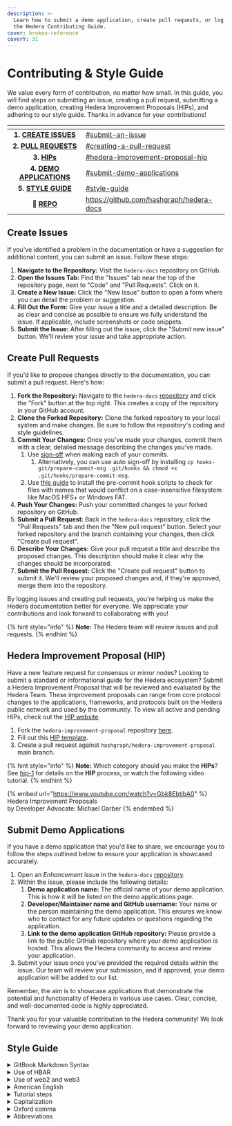 ```yaml
---
description: >-
  Learn how to submit a demo application, create pull requests, or log issues in
  the Hedera Contributing Guide.
cover: broken-reference
coverY: 31
---
```


# Contributing & Style Guide

We value every form of contribution, no matter how small. In this guide, you will find steps on submitting an issue, creating a pull request, submitting a demo application, creating Hedera Improvement Proposals (HIPs), and adhering to our style guide.  Thanks in advance for your contributions!

<table data-view="cards"><thead><tr><th align="center"></th><th data-hidden data-card-target data-type="content-ref"></th></tr></thead><tbody><tr><td align="center"><strong>1.</strong> <a href="contributing-guide.md#submit-an-issue"><strong>CREATE ISSUES</strong></a></td><td><a href="contributing-guide.md#submit-an-issue">#submit-an-issue</a></td></tr><tr><td align="center"><strong>2.</strong> <a href="contributing-guide.md#creating-a-pull-request"><strong>PULL REQUESTS</strong></a></td><td><a href="contributing-guide.md#creating-a-pull-request">#creating-a-pull-request</a></td></tr><tr><td align="center"><strong>3.</strong> <a href="contributing-guide.md#hedera-improvement-proposal-hip"><strong>HIPs</strong></a></td><td><a href="contributing-guide.md#hedera-improvement-proposal-hip">#hedera-improvement-proposal-hip</a></td></tr><tr><td align="center"><strong>4.</strong> <a href="contributing-guide.md#submit-demo-applications"><strong>DEMO APPLICATIONS</strong></a></td><td><a href="contributing-guide.md#submit-demo-applications">#submit-demo-applications</a></td></tr><tr><td align="center"><strong>5.</strong> <a href="contributing-guide.md#style-guide"><strong>STYLE GUIDE</strong></a></td><td><a href="contributing-guide.md#style-guide">#style-guide</a></td></tr><tr><td align="center"><strong>📕</strong> <a href="https://github.com/hashgraph/hedera-docs"><strong>REPO</strong></a></td><td><a href="https://github.com/hashgraph/hedera-docs">https://github.com/hashgraph/hedera-docs</a></td></tr></tbody></table>

## Create Issues

If you've identified a problem in the documentation or have a suggestion for additional content, you can submit an issue. Follow these steps:

1. **Navigate to the Repository:** Visit the `hedera-docs` repository on GitHub.
2. **Open the Issues Tab:** Find the "Issues" tab near the top of the repository page, next to "Code" and "Pull Requests". Click on it.
3. **Create a New Issue:** Click the "New Issue" button to open a form where you can detail the problem or suggestion.
4. **Fill Out the Form:** Give your issue a title and a detailed description. Be as clear and concise as possible to ensure we fully understand the issue. If applicable, include screenshots or code snippets.
5. **Submit the Issue:** After filling out the issue, click the "Submit new issue" button. We'll review your issue and take appropriate action.

## Create Pull Requests

If you'd like to propose changes directly to the documentation, you can submit a pull request. Here's how:

1. **Fork the Repository:** Navigate to the `hedera-docs` [repository](https://github.com/hashgraph/hedera-docs) and click the "Fork" button at the top right. This creates a copy of the repository in your GitHub account.
2. **Clone the Forked Repository:** Clone the forked repository to your local system and make changes. Be sure to follow the repository's coding and style guidelines.
3. **Commit Your Changes:** Once you've made your changes, commit them with a clear, detailed message describing the changes you've made.&#x20;
   1. Use [sign-off](https://github.com/hashgraph/.github/blob/main/CONTRIBUTING.md#sign-off) when making each of your commits.&#x20;
      1. Alternatively, you can use auto sign-off by installing `cp hooks-git/prepare-commit-msg .git/hooks && chmod +x .git/hooks/prepare-commit-msg`.
   2. Use [this guide](https://pre-commit.com/#3-install-the-git-hook-scripts) to install the pre-commit hook scripts to check for files with names that would conflict on a case-insensitive filesystem like MacOS HFS+ or Windows FAT.
4. **Push Your Changes:** Push your committed changes to your forked repository on GitHub.
5. **Submit a Pull Request:** Back in the `hedera-docs` repository, click the "Pull Requests" tab and then the "New pull request" button. Select your forked repository and the branch containing your changes, then click "Create pull request".
6. **Describe Your Changes:** Give your pull request a title and describe the proposed changes. This description should make it clear why the changes should be incorporated.
7. **Submit the Pull Request:** Click the "Create pull request" button to submit it. We'll review your proposed changes and, if they're approved, merge them into the repository.

By logging issues and creating pull requests, you're helping us make the Hedera documentation better for everyone. We appreciate your contributions and look forward to collaborating with you!

{% hint style="info" %}
**Note:** The Hedera team will review issues and pull requests.
{% endhint %}

## Hedera Improvement Proposal (HIP)

Have a new feature request for consensus or mirror nodes? Looking to submit a standard or informational guide for the Hedera ecosystem? Submit a Hedera Improvement Proposal that will be reviewed and evaluated by the Hedera Team. These improvement proposals can range from core protocol changes to the applications, frameworks, and protocols built on the Hedera public network and used by the community. To view all active and pending HIPs, check out the [HIP website](https://hips.hedera.com/).

1. Fork the `hedera-improvement-proposal` repository [here](https://github.com/hashgraph/hedera-improvement-proposal).
2. Fill out this [HIP template](https://github.com/hashgraph/hedera-improvement-proposal/blob/main/hip-0000-template.md).
3. Create a pull request against `hashgraph/hedera-improvement-proposal` main branch.

{% hint style="info" %}
**Note:** Which category should you make the **HIPs**? See [hip-1](https://github.com/hashgraph/hedera-improvement-proposal/blob/main/HIP/hip-1.md) for details on the **HIP** process, or watch the following video tutorial.&#x20;
{% endhint %}

{% embed url="https://www.youtube.com/watch?v=Gbk8EbtibA0" %}
Hedera Improvement Proposals\
by Developer Advocate: Michael Garber
{% endembed %}

## Submit Demo Applications

If you have a demo application that you'd like to share, we encourage you to follow the steps outlined below to ensure your application is showcased accurately.&#x20;

1. Open an _Enhancement_ issue in the `hedera-docs` [repository](https://github.com/hashgraph/hedera-docs).
2. Within the issue, please include the following details:
   1. **Demo application name:** The official name of your demo application. This is how it will be listed on the demo applications page.
   2. **Developer/Maintainer name and GitHub username:** Your name or the person maintaining the demo application. This ensures we know who to contact for any future updates or questions regarding the application.
   3. **Link to the demo application GitHub repository:** Please provide a link to the public GitHub repository where your demo application is hosted. This allows the Hedera community to access and review your application.
3. Submit your issue once you've provided the required details within the issue. Our team will review your submission, and if approved, your demo application will be added to our list.&#x20;

Remember, the aim is to showcase applications that demonstrate the potential and functionality of Hedera in various use cases. Clear, concise, and well-documented code is highly appreciated.

Thank you for your valuable contribution to the Hedera community! We look forward to reviewing your demo application.

## Style Guide

<details>

<summary>GitBook Markdown Syntax</summary>

Please refer to the [GitBook Markdown Syntax guide](https://raw.githubusercontent.com/audacity/audacity-support/main/community/contributing/tutorials/gitbook-markdown-syntax.md).&#x20;

</details>

<details>

<summary>Use of HBAR</summary>

When referring to the Hedera native currency, use the singular form of the noun **HBAR**. For example:

* "I bought 10 **HBAR** yesterday"

Do not use the plural form of the noun, as this style rule applies even when referring to multiple units of **HBAR**.

#### tinybars

When referring to fractions of **HBAR**, use the plural form **tinybars**. For example:

* "I will transfer 1,000 **tinybars** from my account to yours"

Do not use the singular form of the noun, as any reference should be plural since one **HBAR** equals 100,000 **tinybars**.

</details>

<details>

<summary>Use of web2 and web3</summary>

When documenting or referring to "web2" and "web3," it's important to maintain consistency. Both terms should be in lowercase. The only exception to this rule is when either term starts a sentence. In such cases, the initial letter should be capitalized. For example:&#x20;

* ❌ **Incorrect**: "web3 technologies are evolving rapidly."
* ✅ **Correct**: "Web3 represents a shift towards decentralization."
* ✅ **Correct**: "In the context of web2, user data is often controlled by centralized entities."
* ✅ **Correct**: "The principles of transparency and user empowerment are fundamental to the development of web3 platforms."

</details>

<details>

<summary>American English</summary>

Follow the American English spelling standard. This means that words should follow the American English conventions, employing **'z'** instead of **'s'** in words such as 'decentralized,' 'realized,' and 'organized.'

**For example:**

* Use 'color' instead of the British English 'colour.'
* Use 'analyze' instead of the British English 'analyse.'
* Use 'organization' instead of the British English 'organisation.'

Use an American English dictionary or a recognized American English style guide to ensure consistency and accuracy throughout the text. Tools like Grammarly or spell checkers set to American English can assist in maintaining this standard.

</details>

<details>

<summary>Tutorial steps</summary>

When presenting steps or instructions within the documentation, the following guidelines should be observed:

**Ordered Steps (Numbered List):** If the steps must be followed in a specific sequence, use a numbered list to present the order clearly. This ensures that readers understand the progression and importance of each step.

**Example:**

1. Clone repo.
2. `cd` into the cloned directory.
3. `npm install`

**Unordered Steps (Bulleted List):** If the order of the steps is not crucial to the outcome, use bulleted points. This provides flexibility for readers to approach the tasks as they prefer.

**Example:**

* Choose a color.
* Select a size.
* Identify a preferred style.

Adhering to these guidelines will ensure readers' clarity and ease of understanding, allowing them to follow instructions effectively, whether in a precise sequence or with more flexible options.

</details>

<details>

<summary>Capitalization</summary>

**Key Point:** Use standard American capitalization. Use sentence case for headings.

Follow the standard [capitalization rules](https://owl.purdue.edu/owl/general\_writing/mechanics/help\_with\_capitals.html) for American English. Additionally, use the following style standards consistently throughout the Hedera developer documentation:

* Follow the official capitalization of **Hedera** products, services, or terms defined by open-source communities, e.g., **Hedera Consensus Service, Hedera Improvement Proposal,** and **Secure Hashing Algorithm**.
* Capitalize each instance of network names **mainnet**, **testnet**, and **mirrornet** only when preceded by **Hedera,** e.g., **Hedera Mainnet**, **Hedera Testnet**, and **Hedera Mirrrornet**.
* Do not use all-uppercase or camel case except in the following contexts: in official names, abbreviations, or variable names in a code block, e.g., **HBAR, HIPs,** or **SHA384**.
* You should revise any sentence starting with lowercase word stylization to avoid creating a sentence with a lowercase word.

</details>

<details>

<summary>Oxford comma</summary>

The Oxford comma is the comma used immediately before the coordinating conjunction ("and" or "or") in a list of three or more items. In our written content, the use of the Oxford comma is required to maintain clarity and prevent ambiguity.

**Example:** "The team consists of product managers, developers, designers, and writers."

By consistently applying the Oxford comma, we ensure that the meaning of lists is clear, especially when individual items contain commas themselves. This standard reflects our dedication to ensuring clear and accurate communication in all of our documentation.

</details>

<details>

<summary>Abbreviations</summary>

**Key Point:** Use standard American and industry-standard abbreviations, e.g., **NFT** for non-fungible tokens. Avoid internet slang.

Abbreviations include acronyms, initialisms, shortened words, and contractions. In most contexts, the technical distinction between acronyms and initialisms isn't relevant; it's OK to use the phrase _acronym_ to refer to both.

* An _acronym_ is formed from the first letters of words in a phrase/name but pronounced as if it were a word itself:
  * **WAGMI** for We're All Gonna Make It
  * **DAO** for Decentralized Autonomous Organization
* An initialism is from the first letters of words in a phrase, but each letter is individually pronounced:
  * **KYC** for Know Your Customer
  * **IPFS** for InterPlanetary File System
* A shortened word is just part of a word or phrase, sometimes with a period in the end:
  * **Dr.** for doctor
  * **etc.** for et cetera

**Note:** Some abbreviations can be acronyms or initialisms, depending on the speaker's preference—examples include _**FAQ**_ and _**SQL**_. In some cases, the pronunciation determines [whether to use _a_ or _an_](https://developers.google.com/style/articles).

#### Long and short versions of a word <a href="#long-and-short-versions" id="long-and-short-versions"></a>

The short versions of the words are not abbreviations; if you use them, you don't need to put a period after them—for example:

* **application** and app
* **synchronize** and sync

If you're unsure whether a word is an abbreviation or a shortened version of a word, look in this list of [resources](https://developers.google.com/style#editorial-resources). If that doesn't settle the issue, use the speaking test: if you speak the short version as a word (_This is a demo version of the product_), you can usually treat it as a word and not an abbreviation.

### Don't create abbreviations <a href="#creating-abbreviations" id="creating-abbreviations"></a>

Use recognizable and industry-standard acronyms and initialisms. Abbreviations are intended to save the writer and the reader time. If the reader has to think twice about an abbreviation, it can slow down their reading comprehension.

### Make abbreviations plural <a href="#making-abbreviations-plural" id="making-abbreviations-plural"></a>

Treat acronyms, initialisms, and other abbreviations as _regular_ words when making them plural—for example, **APIs**, **SDKs**, and **IDEs**.

### When to spell out a term <a href="#spelling-out" id="spelling-out"></a>

In general, when an abbreviation is likely to be unfamiliar to the audience, spell out the first mention of the term and immediately follow with the abbreviation in parentheses, for example:

* Miner Extracted Value (**MEV**)
* elliptic-curve cryptography (**ECC**)

For all subsequent mentions of the term, use the abbreviation by itself. If the first mention of a term occurs in a heading or title, you can use the abbreviation and then spell out the abbreviation in the first paragraph that follows the heading or section title.

In some cases, spelling out an acronym doesn't help the reader understand the term. For example, writing out a _portable document format_ doesn't help the reader understand what a _PDF_ document is.

**Note:** The following acronyms rarely need to be spelled out: **API**, **SDK**, **HTML**, **REST**, **URL**, **USB**, and file formats such as **PDF** or **XML**.

</details>
